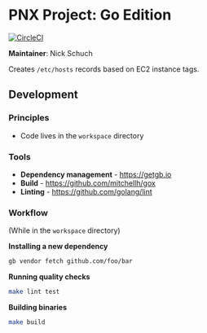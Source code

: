 PNX Project: Go Edition
=======================

[![CircleCI](https://circleci.com/gh/previousnext/aws-ec2-hosts.svg?style=svg)](https://circleci.com/gh/previousnext/aws-ec2-hosts)

**Maintainer**: Nick Schuch

Creates `/etc/hosts` records based on EC2 instance tags.

## Development

### Principles

* Code lives in the `workspace` directory

### Tools

* **Dependency management** - https://getgb.io
* **Build** - https://github.com/mitchellh/gox
* **Linting** - https://github.com/golang/lint

### Workflow

(While in the `workspace` directory)

**Installing a new dependency**

```bash
gb vendor fetch github.com/foo/bar
```

**Running quality checks**

```bash
make lint test
```

**Building binaries**

```bash
make build
```

